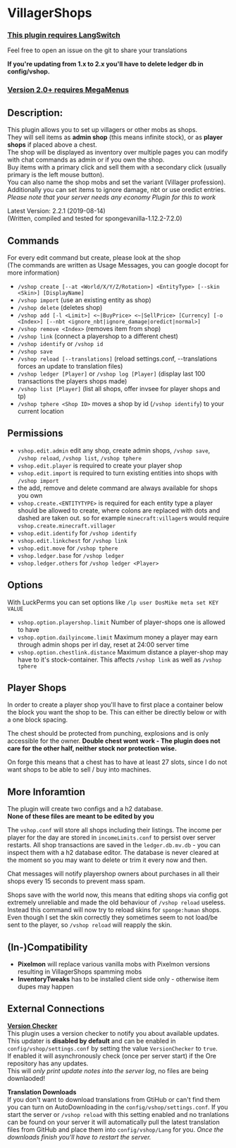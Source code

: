 VillagerShops
=====

### [This plugin requires LangSwitch](https://github.com/DosMike/LangSwitch)  
Feel free to open an issue on the git to share your translations


**If you're updating from 1.x to 2.x you'll have to delete ledger db in config/vshop.**
### [Version 2.0+ requires MegaMenus](https://ore.spongepowered.org/DosMike/Mega-Menus)

Description:
-----

This plugin allows you to set up villagers or other mobs as shops.  
They will sell items as **admin shop** (this means infinite stock), or as **player shops** if placed above a chest.  
The shop will be displayed as inventory over multiple pages you can modify with chat commands as admin or if you own the shop.  
Buy items with a primary click and sell them with a secondary click (usually primary is the left mouse button).  
You can also name the shop mobs and set the variant (Villager profession).  
Additionally you can set items to ignore damage, nbt or use oredict entries.  
*Please note that your server needs any economy Plugin for this to work*  

Latest Version: 2.2.1 (2019-08-14)<br>
(Written, compiled and tested for spongevanilla-1.12.2-7.2.0)

Commands
-----

For every edit command but create, please look at the shop  
(The commands are written as Usage Messages, you can google docopt for more information)

- `/vshop create [--at <World/X/Y/Z/Rotation>] <EntityType> [--skin <Skin>] [DisplayName]`
- `/vshop import` (use an existing entity as shop)
- `/vshop delete` (deletes shop)
- `/vshop add [-l <Limit>] <~|BuyPrice> <~|SellPrice> [Currency] [-o <Index>] [--nbt <ignore_nbt|ignore_damage|oredict|normal>]`
- `/vshop remove <Index>` (removes item from shop)
- `/vshop link` (connect a playershop to a different chest)
- `/vshop identify` or `/vshop id`
- `/vshop save`
- `/vshop reload [--translations]` (reload settings.conf, --translations forces an update to translation files)
- `/vshop ledger [Player]` or `/vshop log [Player]` (display last 100 transactions the players shops made)
- `/vshop list [Player]` (list all shops, offer invsee for player shops and tp)
- `/vshop tphere <Shop ID>` moves a shop by id (`/vshop identify`) to your current location

Permissions
-----
- `vshop.edit.admin` edit any shop, create admin shops, `/vshop save`, `/vshop reload`, `/vshop list`, `/vshop tphere`
- `vshop.edit.player` is required to create your player shop
- `vshop.edit.import` is required to turn existing entities into shops with `/vshop import`
- the add, remove and delete command are always available for shops you own
- `vshop.create.<ENTITYTYPE>` is required for each entity type a player should be allowed to create, where colons are replaced with dots and dashed are taken out. so for example `minecraft:villager`s would require `vshop.create.minecraft.villager`
- `vshop.edit.identify` for `/vshop identify`
- `vshop.edit.linkchest` for `/vshop link`
- `vshop.edit.move` for `/vshop tphere`
- `vshop.ledger.base` for `/vshop ledger`
- `vshop.ledger.others` for `/vshop ledger <Player>`

Options
-----
With LuckPerms you can set options like `/lp user DosMike meta set KEY VALUE`

- `vshop.option.playershop.limit` Number of player-shops one is allowed to have
- `vshop.option.dailyincome.limit` Maximum money a player may earn through admin shops per irl day, reset at 24:00 server time
- `vshop.option.chestlink.distance` Maximum distance a player-shop may have to it's stock-container. This affects `/vshop link` as well as `/vshop tphere`

Player Shops
-----
In order to create a player shop you'll have to first place a container below the block you want the shop to be. This can either be directly below or with a one block spacing.

The chest should be protected from punching, explosions and is only accessible for the owner. **Double chest wont work - The plugin does not care for the other half, neither stock nor protection wise.**

On forge this means that a chest has to have at least 27 slots, since I do not want shops to be able to sell / buy into machines.

More Inforamtion
-----
The plugin will create two configs and a h2 database.   
**None of these files are meant to be edited by you**

The `vshop.conf` will store all shops including their listings. The income per player for the day are stored in `incomeLimits.conf` to persist over server restarts. All shop transactions are saved in the `ledger.db.mv.db` - you can inspect them with a h2 database editor. The database is never cleared at the moment so you may want to delete or trim it every now and then.

Chat messages will notify playershop owners about purchases in all their shops every 15 seconds to prevent mass spam.

Shops save with the world now, this means that editing shops via config got extremely unreliable and made the old behaviour of `/vshop reload` useless. Instead this command will now try to reload skins for `sponge:human` shops.   
Even though I set the skin correctly they sometimes seem to not load/be sent to the player, so `/vshop reload` will reapply the skin.

(In-)Compatibility
-----

* **Pixelmon** will replace various vanilla mobs with Pixelmon versions resulting in VillagerShops spamming mobs
* **InventoryTweaks** has to be installed client side only - otherwise item dupes may happen

External Connections
-----

**[Version Checker](https://github.com/DosMike/SpongePluginVersionChecker)**  
This plugin uses a version checker to notify you about available updates.  
This updater is **disabled by default** and can be enabled in `config/vshop/settings.conf`
by setting the value `VersionChecker` to `true`.    
If enabled it will asynchronously check (once per server start) if the Ore repository has any updates.  
This will *only print update notes into the server log*, no files are being downlaoded!

**Translation Downloads**  
If you don't want to download translations from GtiHub or can't find them you can turn on
AutoDownloading in the `config/vshop/settings.conf`. If you start the server or `/vshop reload`
with this setting enabled and no tranlations can be found on your server it will automatically 
pull the latest translation files from GitHub and place them into `config/vshop/Lang` for you. 
*Once the downloads finish you'll have to restart the server.*